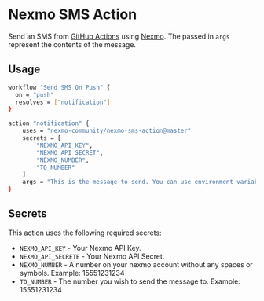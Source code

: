 # Nexmo SMS Action

Send an SMS from [GitHub Actions] using [Nexmo]. The passed in `args` represent the contents of the message.

## Usage

```bash
workflow "Send SMS On Push" {
  on = "push"
  resolves = ["notification"]
}

action "notification" {
    uses = "nexmo-community/nexmo-sms-action@master"
    secrets = [
        "NEXMO_API_KEY",
        "NEXMO_API_SECRET",
        "NEXMO_NUMBER",
        "TO_NUMBER"
    ]
    args = "This is the message to send. You can use environment variables like $GITHUB_REPOSITORY here."
}
```

## Secrets

This action uses the following required secrets:

- `NEXMO_API_KEY` - Your Nexmo API Key.
- `NEXMO_API_SECRETE` - Your Nexmo API Secret.
- `NEXMO_NUMBER` - A number on your nexmo account without any spaces or symbols. Example: 15551231234
- `TO_NUMBER` - The number you wish to send the message to. Example: 15551231234

[GitHub Actions]: https://github.com/actions
[Nexmo]: https://developer.nexmo.com